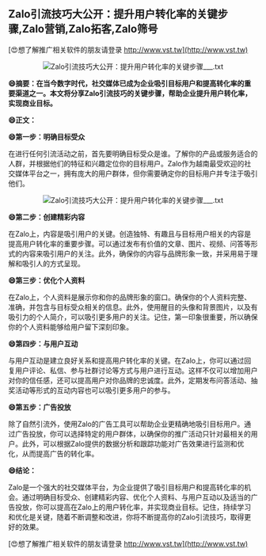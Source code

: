 ## **Zalo引流技巧大公开：提升用户转化率的关键步骤,Zalo营销,Zalo拓客,Zalo筛号**

[😍想了解推广相关软件的朋友请登录 http://www.vst.tw](http://www.vst.tw)

 <center><img src="https://vst.tw/MP4/tuiguang/png/0.png" alt="Zalo引流技巧大公开：提升用户转化率的关键步骤___.txt"></center>

**😄摘要：在当今数字时代，社交媒体已成为企业吸引目标用户和提高转化率的重要渠道之一。本文将分享Zalo引流技巧的关键步骤，帮助企业提升用户转化率，实现商业目标。**

**😄正文：**

**😄第一步：明确目标受众**

在进行任何引流活动之前，首先要明确目标受众是谁。了解你的产品或服务适合的人群，并根据他们的特征和兴趣定位你的目标用户。Zalo作为越南最受欢迎的社交媒体平台之一，拥有庞大的用户群体，但你需要确定你的目标用户并专注于吸引他们。

 <center><img src="https://vst.tw/MP4/tuiguang/png/0.png" alt="Zalo引流技巧大公开：提升用户转化率的关键步骤___.txt"></center>

**😄第二步：创建精彩内容**

在Zalo上，内容是吸引用户的关键。创造独特、有趣且与目标用户相关的内容是提高用户转化率的重要步骤。可以通过发布有价值的文章、图片、视频、问答等形式的内容来吸引用户的关注。此外，确保你的内容与品牌形象一致，并采用易于理解和吸引人的方式呈现。

**😄第三步：优化个人资料**

在Zalo上，个人资料是展示你和你的品牌形象的窗口。确保你的个人资料完整、准确，并包含与目标受众相关的信息。此外，使用醒目的头像和背景图片，以及有吸引力的个人简介，可以吸引更多用户的关注。记住，第一印象很重要，所以确保你的个人资料能够给用户留下深刻印象。

**😄第四步：与用户互动**

与用户互动是建立良好关系和提高用户转化率的关键。在Zalo上，你可以通过回复用户评论、私信、参与社群讨论等方式与用户进行互动。这样不仅可以增加用户对你的信任感，还可以提高用户对你品牌的忠诚度。此外，定期发布问答活动、抽奖活动等形式的互动内容也可以吸引更多用户的参与。

**😄第五步：广告投放**

除了自然引流外，使用Zalo的广告工具可以帮助企业更精确地吸引目标用户。通过广告投放，你可以选择特定的用户群体，以确保你的推广活动只针对最相关的用户。此外，可以根据Zalo提供的数据分析和跟踪功能对广告效果进行监测和优化，从而提高广告的转化率。

**😄结论：**

Zalo是一个强大的社交媒体平台，为企业提供了吸引目标用户和提高转化率的机会。通过明确目标受众、创建精彩内容、优化个人资料、与用户互动以及适当的广告投放，你可以提高在Zalo上的用户转化率，并实现商业目标。记住，持续学习和优化是关键，随着不断调整和改进，你将不断提高你的Zalo引流技巧，取得更好的效果。

[😍想了解推广相关软件的朋友请登录 http://www.vst.tw](http://www.vst.tw)



